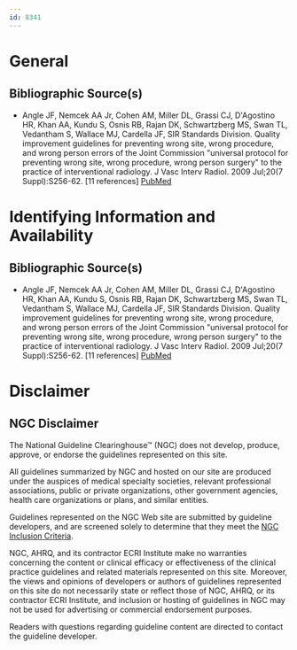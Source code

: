 ```yaml
---
id: 8341
---
```


# General

## Bibliographic Source(s)

- Angle JF, Nemcek AA Jr, Cohen AM, Miller DL, Grassi CJ, D'Agostino HR, Khan AA, Kundu S, Osnis RB, Rajan DK, Schwartzberg MS, Swan TL, Vedantham S, Wallace MJ, Cardella JF, SIR Standards Division. Quality improvement guidelines for preventing wrong site, wrong procedure, and wrong person errors of the Joint Commission "universal protocol for preventing wrong site, wrong procedure, wrong person surgery" to the practice of interventional radiology. J Vasc Interv Radiol. 2009 Jul;20(7 Suppl):S256-62. [11 references] [ PubMed ](http://www.ncbi.nlm.nih.gov/entrez/query.fcgi?cmd=Retrieve&db=pubmed&dopt=Abstract&list_uids=19560005)

# Identifying Information and Availability

## Bibliographic Source(s)

- Angle JF, Nemcek AA Jr, Cohen AM, Miller DL, Grassi CJ, D'Agostino HR, Khan AA, Kundu S, Osnis RB, Rajan DK, Schwartzberg MS, Swan TL, Vedantham S, Wallace MJ, Cardella JF, SIR Standards Division. Quality improvement guidelines for preventing wrong site, wrong procedure, and wrong person errors of the Joint Commission "universal protocol for preventing wrong site, wrong procedure, wrong person surgery" to the practice of interventional radiology. J Vasc Interv Radiol. 2009 Jul;20(7 Suppl):S256-62. [11 references] [ PubMed ](http://www.ncbi.nlm.nih.gov/entrez/query.fcgi?cmd=Retrieve&db=pubmed&dopt=Abstract&list_uids=19560005)

# Disclaimer

## NGC Disclaimer

The National Guideline Clearinghouse™ (NGC) does not develop, produce, approve, or endorse the guidelines represented on this site.

All guidelines summarized by NGC and hosted on our site are produced under the auspices of medical specialty societies, relevant professional associations, public or private organizations, other government agencies, health care organizations or plans, and similar entities.

Guidelines represented on the NGC Web site are submitted by guideline developers, and are screened solely to determine that they meet the [NGC Inclusion Criteria](/help-and-about/summaries/inclusion-criteria).

NGC, AHRQ, and its contractor ECRI Institute make no warranties concerning the content or clinical efficacy or effectiveness of the clinical practice guidelines and related materials represented on this site. Moreover, the views and opinions of developers or authors of guidelines represented on this site do not necessarily state or reflect those of NGC, AHRQ, or its contractor ECRI Institute, and inclusion or hosting of guidelines in NGC may not be used for advertising or commercial endorsement purposes.

Readers with questions regarding guideline content are directed to contact the guideline developer.

